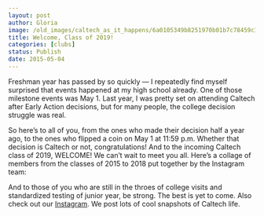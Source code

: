 ```yaml
---
layout: post
author: Gloria
image: /old_images/caltech_as_it_happens/6a0105349b8251970b01b7c78459c1970b.png
title: Welcome, Class of 2019!
categories: [clubs]
status: Publish
date: 2015-05-04
---
```


Freshman year has passed by so quickly — I repeatedly find myself surprised that events happened at my high school already. One of those milestone events was May 1. Last year, I was pretty set on attending Caltech after Early Action decisions, but for many people, the college decision struggle was real.

So here’s to all of you, from the ones who made their decision half a year ago, to the ones who flipped a coin on May 1 at 11:59 p.m. Whether that decision is Caltech or not, congratulations! And to the incoming Caltech class of 2019, WELCOME! We can’t wait to meet you all. Here’s a collage of members from the classes of 2015 to 2018 put together by the Instagram team:

And to those of you who are still in the throes of college visits and standardized testing of junior year, be strong. The best is yet to come. Also check out our [Instagram](https://instagram.com/caltechadmissions/). We post lots of cool snapshots of Caltech life.

